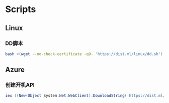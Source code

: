 # Scripts

## Linux

### DD脚本

```bash
bash <(wget --no-check-certificate -qO- 'https://dist.ml/linux/dd.sh') -d 11 -v 64 -p "自定义root密码" -port "自定义ssh端口" -cmd "base64后的命令内容"
```

## Azure

### 创建开机API

```powershell
iex ((New-Object System.Net.WebClient).DownloadString('https://dist.ml/azure/credential.ps1'))
```
